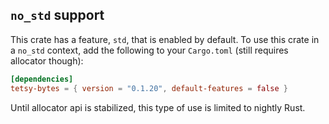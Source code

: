 ## `no_std` support

This crate has a feature, `std`, that is enabled by default. To use this crate
in a `no_std` context, add the following to your `Cargo.toml` (still requires allocator though):

```toml
[dependencies]
tetsy-bytes = { version = "0.1.20", default-features = false }
```

Until allocator api is stabilized, this type of use is limited to nightly Rust.
